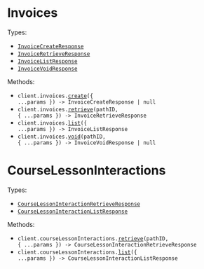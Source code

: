 # Invoices

Types:

- <code><a href="./src/resources/invoices.ts">InvoiceCreateResponse</a></code>
- <code><a href="./src/resources/invoices.ts">InvoiceRetrieveResponse</a></code>
- <code><a href="./src/resources/invoices.ts">InvoiceListResponse</a></code>
- <code><a href="./src/resources/invoices.ts">InvoiceVoidResponse</a></code>

Methods:

- <code title="post /invoices">client.invoices.<a href="./src/resources/invoices.ts">create</a>({ ...params }) -> InvoiceCreateResponse | null</code>
- <code title="get /invoices/{id}">client.invoices.<a href="./src/resources/invoices.ts">retrieve</a>(pathID, { ...params }) -> InvoiceRetrieveResponse</code>
- <code title="get /invoices">client.invoices.<a href="./src/resources/invoices.ts">list</a>({ ...params }) -> InvoiceListResponse</code>
- <code title="post /invoices/{id}/void">client.invoices.<a href="./src/resources/invoices.ts">void</a>(pathID, { ...params }) -> InvoiceVoidResponse | null</code>

# CourseLessonInteractions

Types:

- <code><a href="./src/resources/course-lesson-interactions.ts">CourseLessonInteractionRetrieveResponse</a></code>
- <code><a href="./src/resources/course-lesson-interactions.ts">CourseLessonInteractionListResponse</a></code>

Methods:

- <code title="get /course_lesson_interactions/{id}">client.courseLessonInteractions.<a href="./src/resources/course-lesson-interactions.ts">retrieve</a>(pathID, { ...params }) -> CourseLessonInteractionRetrieveResponse</code>
- <code title="get /course_lesson_interactions">client.courseLessonInteractions.<a href="./src/resources/course-lesson-interactions.ts">list</a>({ ...params }) -> CourseLessonInteractionListResponse</code>
